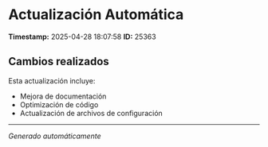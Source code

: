 # Actualización Automática

**Timestamp:** 2025-04-28 18:07:58
**ID:** 25363

## Cambios realizados

Esta actualización incluye:
- Mejora de documentación
- Optimización de código
- Actualización de archivos de configuración

---
*Generado automáticamente*
